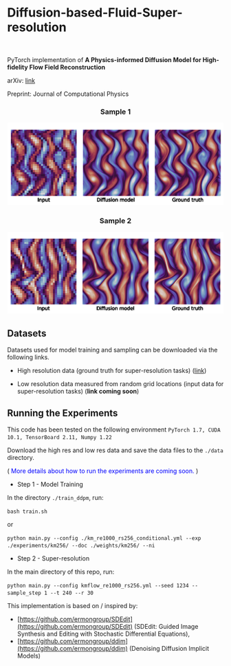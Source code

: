 # Diffusion-based-Fluid-Super-resolution
<br>

PyTorch implementation of **A Physics-informed Diffusion Model for High-fidelity Flow Field Reconstruction** 

<div>
<p>arXiv: <a href="https://arxiv.org/abs/2211.14680">link</a></p>
<p>Preprint: Journal of Computational Physics</p>
</div>

<div style style=”line-height: 25%” align="center">
<h3>Sample 1</h3>
<img src="https://github.com/BaratiLab/Diffusion-based-Fluid-Super-resolution/blob/main_v1/images/reconstruction_sample_01.gif">
<h3>Sample 2</h3>
<img src="https://github.com/BaratiLab/Diffusion-based-Fluid-Super-resolution/blob/main_v1/images/reconstruction_sample_02.gif">
</div>


## Datasets
Datasets used for model training and sampling can be downloaded via the following links.

- High resolution data (ground truth for super-resolution tasks) (<a href="https://figshare.com/ndownloader/files/39181919">link</a>)

- Low resolution data measured from random grid locations (input data for super-resolution tasks) (<b>link coming soon</b>)


## Running the Experiments
This code has been tested on the following environment
``
PyTorch 1.7, CUDA 10.1, TensorBoard 2.11, Numpy 1.22
``

Download the high res and low res data and save the data files to the ``./data`` directory.

<p>(<font color="blue">  More details about how to run the experiments are coming soon. </font>)</p>

- Step 1 - Model Training

In the directory ``./train_ddpm``, run:

``
bash train.sh
``

or 

``
python main.py --config ./km_re1000_rs256_conditional.yml --exp ./experiments/km256/ --doc ./weights/km256/ --ni
``

- Step 2 - Super-resolution

In the main directory of this repo, run:


``
python main.py --config kmflow_re1000_rs256.yml --seed 1234 --sample_step 1 --t 240 --r 30
``


This implementation is based on / inspired by:

- [https://github.com/ermongroup/SDEdit](https://github.com/ermongroup/SDEdit) (SDEdit: Guided Image Synthesis and Editing with Stochastic Differential Equations), 
- [https://github.com/ermongroup/ddim](https://github.com/ermongroup/ddim) (Denoising Diffusion Implicit Models)
